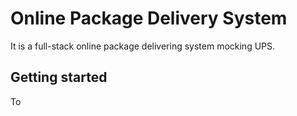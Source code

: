 # Online Package Delivery System
It is a full-stack online package delivering system mocking UPS.

## Getting started

To 
